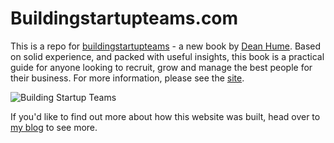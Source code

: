 # Buildingstartupteams.com
This is a repo for [buildingstartupteams](https://deanhume.github.io/buildingstartupteams.com/) -  a new book by [Dean Hume](http://deanhume.com/). Based on solid experience, and packed with useful insights, this book is a practical guide for anyone looking to recruit, grow and manage the best people for their business. For more
information, please see the [site](https://deanhume.github.io/buildingstartupteams.com/).

![Building Startup Teams](http://a43d55f6a02c4be185ce-9cfa4cf7c673a59966ad8296f4c88804.r44.cf3.rackcdn.com/buildingstartupteams.com/building-startup-teams-device-layout.png)

If you'd like to find out more about how this website was built, head over to [my blog](http://deanhume.com/Home/BlogPost/how-i-built-buildingstartupteams-com/10138) to see more.

